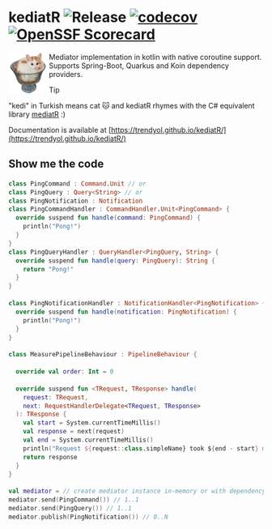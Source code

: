 

# kediatR ![Release](https://img.shields.io/maven-central/v/com.trendyol/kediatr-core?label=latest-release&color=blue) [![codecov](https://codecov.io/gh/trendyol/kediatr/branch/main/graph/badge.svg)](https://codecov.io/gh/trendyol/kediatr) [![OpenSSF Scorecard](https://api.scorecard.dev/projects/github.com/Trendyol/kediatR/badge)](https://scorecard.dev/viewer/?uri=github.com/Trendyol/kediatR)

<img style="float: left" alt="Humus! The kediatr mascot" src="/humus.png" alt="drawing" width="80"/>

Mediator implementation in kotlin with native coroutine support. Supports Spring-Boot, Quarkus and Koin dependency
providers.

> [!TIP]
> "kedi" in Turkish means cat 🐱 and kediatR rhymes with the C# equivalent library [mediatR](https://github.com/jbogard/MediatR) :)

Documentation is available at [https://trendyol.github.io/kediatR/](https://trendyol.github.io/kediatR/)

## Show me the code

```kotlin
class PingCommand : Command.Unit // or
class PingQuery : Query<String> // or
class PingNotification : Notification
class PingCommandHandler : CommandHandler.Unit<PingCommand> {
  override suspend fun handle(command: PingCommand) {
    println("Pong!")
  }
}
class PingQueryHandler : QueryHandler<PingQuery, String> {
  override suspend fun handle(query: PingQuery): String {
    return "Pong!"
  }
}

class PingNotificationHandler : NotificationHandler<PingNotification> {
  override suspend fun handle(notification: PingNotification) {
    println("Pong!")
  }
}

class MeasurePipelineBehaviour : PipelineBehaviour {

  override val order: Int = 0

  override suspend fun <TRequest, TResponse> handle(
    request: TRequest,
    next: RequestHandlerDelegate<TRequest, TResponse>
  ): TResponse {
    val start = System.currentTimeMillis()
    val response = next(request)
    val end = System.currentTimeMillis()
    println("Request ${request::class.simpleName} took ${end - start} ms")
    return response
  }
}

val mediator = // create mediator instance in-memory or with dependency injection, take a look at the documentation
mediator.send(PingCommand()) // 1..1
mediator.send(PingQuery()) // 1..1
mediator.publish(PingNotification()) // 0..N
```

